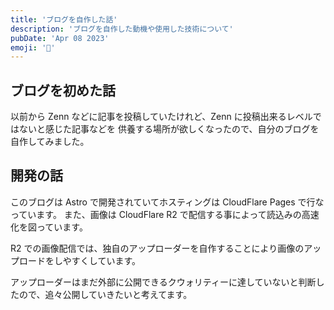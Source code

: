 ```yaml
---
title: 'ブログを自作した話'
description: 'ブログを自作した動機や使用した技術について'
pubDate: 'Apr 08 2023'
emoji: '🦊'
---
```


## ブログを初めた話

以前から Zenn などに記事を投稿していたけれど、Zenn に投稿出来るレベルではないと感じた記事などを
供養する場所が欲しくなったので、自分のブログを自作してみました。

## 開発の話

このブログは Astro で開発されていてホスティングは CloudFlare Pages で行なっています。
また、画像は CloudFlare R2 で配信する事によって読込みの高速化を図っています。

R2 での画像配信では、独自のアップローダーを自作することにより画像のアップロードをしやすくしています。

アップローダーはまだ外部に公開できるクウォリティーに達していないと判断したので、追々公開していきたいと考えてます。

